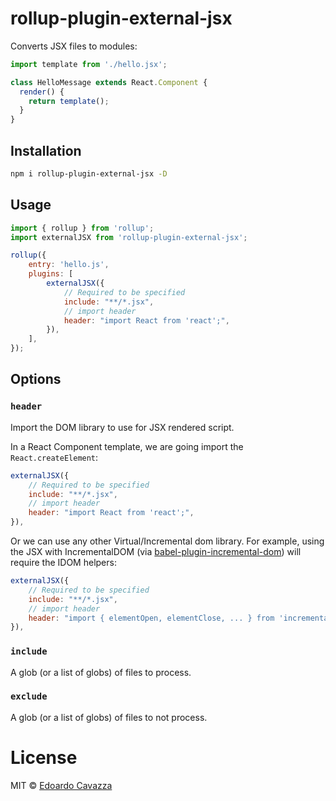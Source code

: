 # rollup-plugin-external-jsx

Converts JSX files to modules:

```js
import template from './hello.jsx';

class HelloMessage extends React.Component {
  render() {
    return template();
  }
}
```

## Installation

```sh
npm i rollup-plugin-external-jsx -D
```

## Usage

```js
import { rollup } from 'rollup';
import externalJSX from 'rollup-plugin-external-jsx';

rollup({
    entry: 'hello.js',
    plugins: [
        externalJSX({
            // Required to be specified
            include: "**/*.jsx",
            // import header
            header: "import React from 'react';",
        }),
    ],
});
```

## Options
### `header`

Import the DOM library to use for JSX rendered script.

In a React Component template, we are going import the `React.createElement`:
```js
externalJSX({
    // Required to be specified
    include: "**/*.jsx",
    // import header
    header: "import React from 'react';",
}),
```
Or we can use any other Virtual/Incremental dom library. For example, using the JSX with IncrementalDOM (via [babel-plugin-incremental-dom](https://github.com/jridgewell/babel-plugin-incremental-dom)) will require the IDOM helpers:
```js
externalJSX({
    // Required to be specified
    include: "**/*.jsx",
    // import header
    header: "import { elementOpen, elementClose, ... } from 'incremental-dom';",
}),
```

### `include`

A glob (or a list of globs) of files to process.

### `exclude`

A glob (or a list of globs) of files to not process.

# License

MIT © [Edoardo Cavazza](mailto:edoardo.cavazza@chialab.it)
